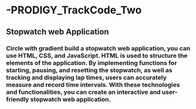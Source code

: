 # -PRODIGY_TrackCode_Two
<h2>
Stopwatch web Application
</h2>
<h3>
Circle with gradient
build a stopwatch web application, you can use HTML, CSS, and JavaScript. HTML is used to structure the elements of the application. By implementing functions for starting, pausing, and resetting the stopwatch, as well as tracking and displaying lap times, users can accurately measure and record time intervals. With these technologies and functionalities, you can create an interactive and user-friendly stopwatch web application.</h3>
